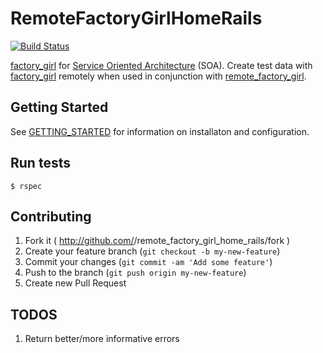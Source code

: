 # RemoteFactoryGirlHomeRails
[![Build Status](https://travis-ci.org/tdouce/remote_factory_girl_home_rails.svg)](https://travis-ci.org/tdouce/remote_factory_girl_home_rails)

[factory_girl](https://github.com/thoughtbot/factory_girl) for [Service Oriented Architecture](http://en.wikipedia.org/wiki/Service-oriented_architecture) (SOA). Create test data with [factory_girl](https://github.com/thoughtbot/factory_girl) remotely when used in conjunction with [remote_factory_girl](https://github.com/tdouce/remote_factory_girl).

## Getting Started

See [GETTING_STARTED](https://github.com/tdouce/remote_factory_girl/wiki/Getting-Started) for information on installaton and configuration.


## Run tests


    $ rspec


## Contributing

1. Fork it ( http://github.com/<my-github-username>/remote_factory_girl_home_rails/fork )
2. Create your feature branch (`git checkout -b my-new-feature`)
3. Commit your changes (`git commit -am 'Add some feature'`)
4. Push to the branch (`git push origin my-new-feature`)
5. Create new Pull Request

## TODOS

1. Return better/more informative errors
